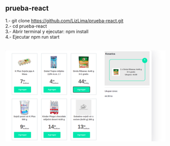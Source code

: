 ## prueba-react
1.- git clone https://github.com/LizLima/prueba-react.git <br/>
2.- cd prueba-react <br/>
3.- Abrir terminal y ejecutar:  npm install <br/>
4.- Ejecutar npm run start <br/>
 <br/>
  <br/>
![Image of test](https://github.com/LizLima/prueba-react/blob/master/src/assets/images/test.png)

